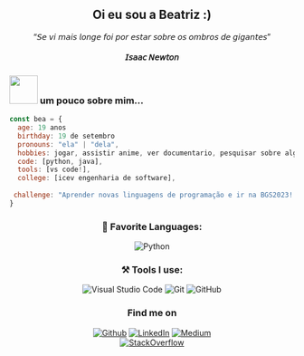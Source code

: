 
<div align="center">
  <h2> Oi eu sou a Beatriz :)
    </div>
  
  <div align="center">
    “𝘚𝘦 𝘷𝘪 𝘮𝘢𝘪𝘴 𝘭𝘰𝘯𝘨𝘦 𝘧𝘰𝘪 𝘱𝘰𝘳 𝘦𝘴𝘵𝘢𝘳 𝘴𝘰𝘣𝘳𝘦 𝘰𝘴 𝘰𝘮𝘣𝘳𝘰𝘴 𝘥𝘦 𝘨𝘪𝘨𝘢𝘯𝘵𝘦𝘴”
 <h5> 𝘐𝘴𝘢𝘢𝘤 𝘕𝘦𝘸𝘵𝘰𝘯 
    </div>
  
 ### <img src="https://github.com/blackcater/blackcater/raw/main/images/banner.gif" width="50"> um pouco sobre mim...

```javascript
const bea = {
  age: 19 anos
  birthday: 19 de setembro
  pronouns: "ela" | "dela",
  hobbies: jogar, assistir anime, ver documentario, pesquisar sobre algum interesse aleatorio...
  code: [python, java],
  tools: [vs code!],
  college: [icev engenharia de software],
  
 challenge: "Aprender novas linguagens de programação e ir na BGS2023!!"
}
```
</ul>
<h3 align="center">📄 Favorite Languages:</h3>
<p align="center">
<a target="_blank"><img alt="Python" src="https://img.shields.io/badge/Python-%2312100E.svg?logo=python&style=for-the-badge&logoColor=yellow"/></a> 
</p>
<h3 align="center">⚒ Tools I use:</h3>
<p align="center"> 
<a target="_blank"><img alt="Visual Studio Code" src="https://img.shields.io/badge/Visual%20Studio%20Code-%2312100E.svg?logo=visual-studio-code&style=for-the-badge&logoColor=blue"/></a>  
<a target="_blank"><img alt="Git" src="https://img.shields.io/badge/Git-%2312100E.svg?logo=git&style=for-the-badge"/></a> 
<a target="_blank"><img alt="GitHub" src="https://img.shields.io/badge/GitHub-black?logo=GitHub&style=for-the-badge"/></a> 
</p>
<h3 align="center">Find me on</h3>
<p align="center"><a 
href="https://github.com/whosbea" target="_blank"><img alt="Github" 
src="https://img.shields.io/badge/GitHub-%2312100E.svg?&style=for-the-badge&logo=Github&logoColor=white" /></a> <a 
href="https://www.linkedin.com/in/beatriz-barreto-8b0076261/" target="_blank"><img alt="LinkedIn" 
src="https://img.shields.io/badge/linkedin-%2312100E.svg?&style=for-the-badge&logo=linkedin&logoColor=blue" /></a> <a 
href="https://www.instagram.com/whosbea3/" target="_blank"><img alt="Medium" 
src="https://img.shields.io/badge/Instagram-%2312100E?logo=instagram&.svg?&style=for-the-badge&logoColor=white" /></a><br><a 
href="https://discord.gg/h892wggshP" target="_blank"><img alt="StackOverflow" 
src="https://img.shields.io/badge/Discord-%2312100E?logo=discord&.svg?&style=for-the-badge&logoColor=white" /></a> 
</p>

